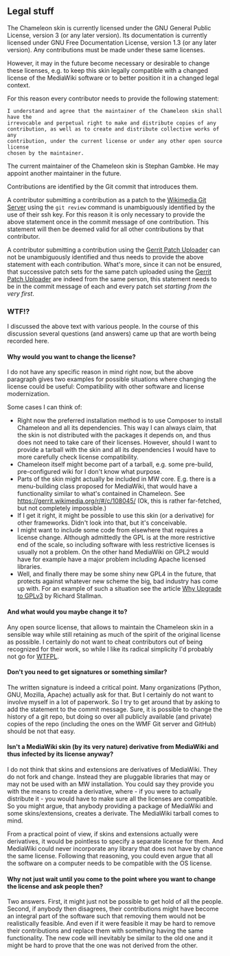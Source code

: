 ## Legal stuff

The Chameleon skin is currently licensed under the GNU General Public License,
version 3 (or any later version). Its documentation is currently licensed under
GNU Free Documentation License, version 1.3 (or any later version). Any
contributions must be made under these same licenses.

However, it may in the future become necessary or desirable to change these
licenses, e.g. to keep this skin legally compatible with a changed license of
the MediaWiki software or to better position it in a changed legal context.

For this reason every contributor needs to provide the following statement:
```
I understand and agree that the maintainer of the Chameleon skin shall have the
irrevocable and perpetual right to make and distribute copies of any
contribution, as well as to create and distribute collective works of any
contribution, under the current license or under any other open source license
chosen by the maintainer.
```

The current maintainer of the Chameleon skin is Stephan Gambke. He may appoint
another maintainer in the future.

Contributions are identified by the Git commit that introduces them.

A contributor submitting a contribution as a patch to the [Wikimedia Git
Server][wmf-git-server] using the `git review` command is unambiguously
identified by the use of their ssh key. For this reason it is only necessary to
provide the above statement once in the commit message of one contribution. This
statement will then be deemed valid for all other contributions by that
contributor.

A contributor submitting a contribution using the [Gerrit Patch
Uploader][patch-uploader] can not be unambiguously identified and thus needs to
provide the above statement with each contribution. What's more, since it can
not be ensured, that successive patch sets for the same patch uploaded using the
[Gerrit Patch Uploader][patch-uploader] are indeed from the same person, this
statement needs to be in the commit message of each and every patch set
*starting from the very first*.

### WTF!?

I discussed the above text with various people. In the course of this discussion
several questions (and answers) came up that are worth being recorded here.

#### Why would you want to change the license?

I do not have any specific reason in mind right now, but the above paragraph
gives two examples for possible situations where changing the license could be
useful: Compatibility with other software and license modernization.

Some cases I can think of:
* Right now the preferred installation method is to use Composer to install
  Chameleon and all its dependencies. This way I can always claim, that the skin
  is not distributed with the packages it depends on, and thus does not need to
  take care of their licenses. However, should I want to provide a tarball with
  the skin and all its dependencies I would have to more carefully check license
  compatibility.
* Chameleon itself might become part of a tarball, e.g. some pre-build,
  pre-configured wiki for I don't know what purpose.
* Parts of the skin might actually be included in MW core. E.g. there is a
  menu-building class proposed for MediaWiki, that would have a functionality
  similar to what's contained in Chameleon. See
  https://gerrit.wikimedia.org/r/#/c/108045/  (Ok, this is rather far-fetched,
  but not completely impossible.)
* If I get it right, it might be possible to use this skin (or a derivative)
  for other frameworks. Didn't look into that, but it's conceivable.
* I might want to include some code from elsewhere that requires a license
  change. Although admittedly the GPL is at the more restrictive end of the
  scale, so including software with less restrictive licenses is usually not a
  problem. On the other hand MediaWiki on GPL2 would have for example have a
  major problem including Apache licensed libraries.
* Well, and finally there may be some shiny new GPL4 in the future, that
  protects against whatever new scheme the big, bad industry has come up with.
  For an example of such a situation see the article [Why Upgrade to
  GPLv3][why-upgrade] by Richard Stallman.

#### And what would you maybe change it to?

Any open source license, that allows to maintain the Chameleon skin in a
sensible way while still retaining as much of the spirit of the original license
as possible. I certainly do not want to cheat contributors out of being
recognized for their work, so while I like its radical simplicity I'd probably
not go for [WTFPL][WTFPL].

#### Don't you need to get signatures or something similar?

The written signature is indeed a critical point. Many organizations (Python,
GNU, Mozilla, Apache) actually ask for that. But I certainly do not want to
involve myself in a lot of paperwork. So I try to get around that by asking to
add the statement to the commit message. Sure, it is possible to change the
history of a git repo, but doing so over all publicly available (and private)
copies of the repo (including the ones on the WMF Git server and GitHub) should
be not that easy.

#### Isn't a MediaWiki skin (by its very nature) derivative from MediaWiki and thus infected by its license anyway?

I do not think that skins and extensions are derivatives of MediaWiki. They do
not fork and change. Instead they are pluggable libraries that may or may not be
used with an MW installation. You could say they provide you with the means to
create a derivative, where - if you were to actually distribute it - you would
have to make sure all the licenses are compatible. So you might argue, that
anybody providing a package of MediaWiki and some skins/extensions, creates a
derivate. The MediaWiki tarball comes to mind.

From a practical point of view, if skins and extensions actually were
derivatives, it would be pointless to specify a separate license for them. And
MediaWiki could never incorporate any library that does not have by chance the
same license. Following that reasoning, you could even argue that all the
software on a computer needs to be compatible with the OS license.

#### Why not just wait until you come to the point where you want to change the license and ask people then?

Two answers. First, it might just not be possible to get hold of all the people.
Second, if anybody then disagrees, their contributions might have become an
integral part of the software such that removing them would not be realistically
feasible. And even if it were feasible it may be hard to remove their
contributions and replace them with something having the same functionality. The
new code will inevitably be similar to the old one and it might be hard to prove
that the one was not derived from the other.


[why-upgrade]: https://www.gnu.org/licenses/rms-why-gplv3.html
[wmf-git-server]: https://git.wikimedia.org/
[patch-uploader]: https://tools.wmflabs.org/gerrit-patch-uploader/
[WTFPL]: http://www.wtfpl.net
